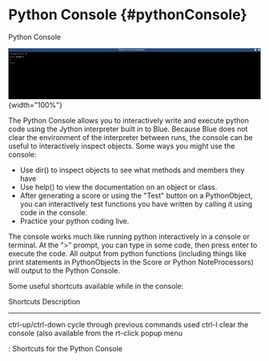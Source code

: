 Python Console {#pythonConsole}
==============

Python Console

![ Python Console ](images/pythonConsole.png){width="100%"}

The Python Console allows you to interactively write and execute python
code using the Jython interpreter built in to Blue. Because Blue does
not clear the environment of the interpreter between runs, the console
can be useful to interactively inspect objects. Some ways you might use
the console:

-   Use
    dir()
    to inspect objects to see what methods and members they have
-   Use
    help()
    to view the documentation on an object or class.
-   After generating a score or using the "Test" button on a
    PythonObject, you can interactively test functions you have written
    by calling it using code in the console.
-   Practice your python coding live.

The console works much like running python interactively in a console or
terminal. At the "\>" prompt, you can type in some code, then press
enter to execute the code. All output from python functions (including
things like print statements in PythonObjects in the Score or Python
NoteProcessors) will output to the Python Console.

Some useful shortcuts available while in the console:

  Shortcuts           Description
  ------------------- ----------------------------------------------------------------
  ctrl-up/ctrl-down   cycle through previous commands used
  ctrl-l              clear the console (also available from the rt-click popup menu

  : Shortcuts for the Python Console

